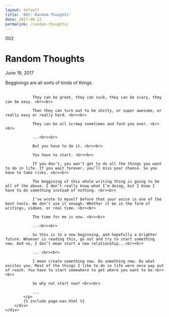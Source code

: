 ```yaml
---
layout: default
title: '002: Random Thoughts'
date: 2017-06-12
permalink: /random-thoughts/
---
```


<div id="random-thoughts">
	<div class="container writing">
		<div class="left">
			<span>002</span>
			<h1>Random Thoughts</h1>
			<p>June 19, 2017&lrm;</p>
		</div>
		<div class="right">
			<p>
				Begginings are all sorts of kinds of things. <br><br>

				They can be great, they can suck, they can be scary, they can be easy. <br><br>

				Then they can turn out to be shitty, or super awesome, or really easy or really hard. <br><br>

				They can be all screwy sometimes and fuck you over. <br><br>

				...<br><br>

				But you have to do it. <br><br>

				You have to start. <br><br>

				If you don’t, you won’t get to do all the things you want to do in life. If you wait forever, you’ll miss your chance. So you have to take risks. <br><br>

				The beggining of this whole writing thing is going to be all of the above. I don’t really know what I’m doing, but I know I have to do something instead of nothing. <br><br>

				I’ve wrote to myself before that your voice is one of the best tools. We don’t use it enough. Whether it be in the form of writings, videos, or real time. <br><br>

				The time for me is now. <br><br>

				...<br><br>

				So this is to a new beginning, and hopefully a brighter future. Whoever is reading this, go out and try to start something new. And no, I don’t mean start a new relationship...<br><br>

				... <br><br>

				I mean create something new. Do something new. Do what excites you. Most of the things I like to do in life were once way out of reach. You have to start somewhere to get where you want to be.<br><br>

				So why not start now? <br><br>

				...
			</p>
			{% include page-nav.html %}
		</div>
	</div>
</div>